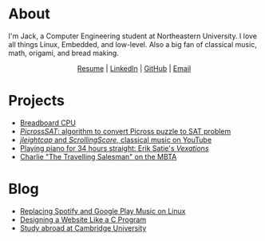 # About
I'm Jack, a Computer Engineering student at Northeastern University.
I love all things Linux, Embedded, and low-level.
Also a big fan of classical music, math, origami, and bread making.

<center>
<a href="Resume.pdf">Resume</a>
|
<a href="https://www.linkedin.com/in/jleightcap">LinkedIn</a>
|
<a href="https://github.com/jleightcap">GitHub</a>
|
<a href="mailto:leightcap.j@northeastern.edu">Email</a>
</center>

# Projects
- <a href="Project/eatercpu/eatercpu.html">Breadboard CPU</a>
- <a href="Project/picrosssat/picrosssat.html">*PicrossSAT*: algorithm to convert Picross puzzle to SAT problem</a>
- <a href="Project/jleightcap/jleightcap.html">*jleightcap* and *ScrollingScore*, classical music on YouTube</a>
- <a href="Project/vexations/vexations.html">Playing piano for 34 hours straight: Erik Satie's _Vexations_</a>
- <a href="Project/mbtaspeedrun/mbtaspeedrun.html">Charlie "The Travelling Salesman" on the MBTA</a>

# Blog
- <a href="Blog/music/music.html">Replacing Spotify and Google Play Music on Linux</a>
- <a href="Blog/website/website.html">Designing a Website Like a C Program</a>
- <a href="Blog/cambridge/cambridge.html">Study abroad at Cambridge University</a>
